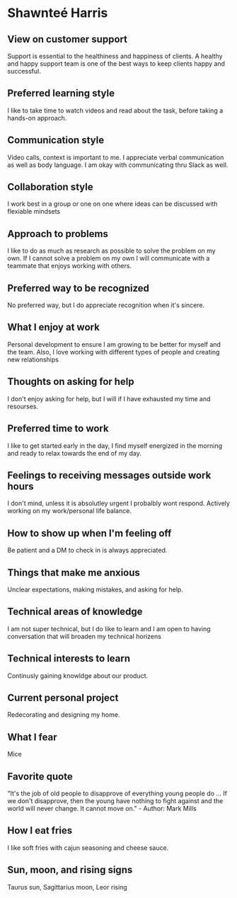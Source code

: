 # Shawnteé Harris

## View on customer support

Support is essential to the healthiness and happiness of clients. A healthy and happy support team is one of the best ways to keep clients happy and successful.

## Preferred learning style

I like to take time to watch videos and read about the task, before taking a hands-on approach.

## Communication style

Video calls, context is important to me. I appreciate verbal communication as well as body language. I am okay with communicating thru Slack as well.

## Collaboration style

I work best in a group or one on one where ideas can be discussed with flexiable mindsets

## Approach to problems

I like to do as much as research as possible to solve the problem on my own. If I cannot solve a problem on my own I will communicate with a teammate that enjoys working with others.

## Preferred way to be recognized

No preferred way, but I do appreciate recognition when it's sincere.

## What I enjoy at work

Personal development to ensure I am growing to be better for myself and the team. Also, I love working with different types of people and creating new relationships

## Thoughts on asking for help

I don't enjoy asking for help, but I will if I have exhausted my time and resourses.

## Preferred time to work

I like to get started early in the day, I find myself energized in the morning and ready to relax towards the end of my day.

## Feelings to receiving messages outside work hours

I don't mind, unless it is absolutley urgent I probalbly wont respond. Actively working on my work/personal life balance.

## How to show up when I'm feeling off

Be patient and a DM to check in is always appreciated.

## Things that make me anxious

Unclear expectations, making mistakes, and asking for help.

## Technical areas of knowledge

I am not super technical, but I do like to learn and I am open to having conversation that will broaden my technical horizens

## Technical interests to learn

Continusly gaining knowldge about our product.

## Current personal project

Redecorating and designing my home.

## What I fear

Mice

## Favorite quote

"It's the job of old people to disapprove of everything young people do ... If we don't disapprove, then the young have nothing to fight against and the world will never change. It cannot move on." - Author: Mark Mills

## How I eat fries

I like soft fries with cajun seasoning and cheese sauce.

## Sun, moon, and rising signs

Taurus sun, Sagittarius moon, Leor rising
